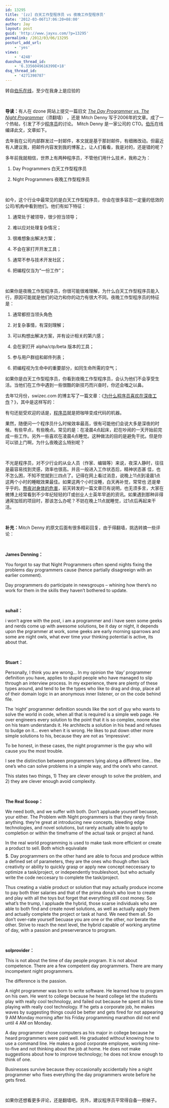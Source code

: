 ```yaml
---
id: 13295
title: '[zz] 白天工作型程序员 vs 夜晚工作型程序员'
date: '2012-03-06T17:06:20+08:00'
author: Jay
layout: post
guid: 'http://www.jayxu.com/?p=13295'
permalink: /2012/03/06/13295
posturl_add_url:
    - 'yes'
views:
    - '4248'
duoshuo_thread_id:
    - '6.3356049616399E+18'
dsq_thread_id:
    - '4271398787'
---
```


转自<a href="http://blog.jobbole.com/13556/" target="_blank">伯乐在线</a>，至少在我身上是应验的

&nbsp;

<strong>导读：</strong>有人在 dzone 网站上提交一篇旧文 <em><a href="http://notgartner.wordpress.com/2006/02/19/the-day-programmer-vs-the-night-programmer/" rel="nofollow" target="_blank">The Day Programmer vs. The Night Programmer</a></em>（须翻墙） ，还是 Mitch Denny 写于2006年的文章。成了一个热帖，引发了不少<a title="程序员的本质" href="http://blog.jobbole.com/821/">程序员</a>的讨论。 Mitch Denny 是一家公司的 CTO。<a title="伯乐" href="http://www.jobbole.com">伯乐</a>在线编译此文，文章如下。

去年我在公司内部群发过一封邮件，本文就是基于那封邮件，有细微改动。但最近有人建议我，把邮件内容发到我的博客上，让人们看看，我是对的，还是错的呢？

多年前我就相信，世界上有两种程序员，不管他们用什么技术，我称之为：

1. Day Programmers 白天工作型程序员

2. Night Programmers 夜晚工作型程序员

&nbsp;

如今，这个行业中最常见的是白天工作型程序员，你会在很多容忍一定量的低效的公司/机构中看到他们。他们有如下特征：

1. 通常处于被领导，很少担当领导；

2. 难以应对处理复杂情况；

3. 很难想象出解决方案；

4. 不会在家打开开发工具；

5. 通常不参与技术开发社区；

6. 把编程仅当为“一份工作”；

&nbsp;

如果你是夜晚工作型程序员，你很可能很难理解，为什么白天工作型程序员能入行，原因可能就是他们的动力和你的动力有很大不同。夜晚工作型程序员的特征是：

1. 通常都担当领头角色

2. 对复杂事情，有深刻理解；

3. 可以构想出解决方案，并有设计相关的第六感；

4. 会在家打开 alpha/ctp/beta 版本的工具；

5. 参与用户群组和邮件列表；

6. 把编程视为生命中的重要部分，如同生命所需的空气；
<p title="白天工作型程序员 vs 夜晚工作型程序员">如果你是白天工作型程序员，你看到夜晚工作型程序员，会认为他们不会享受生活。当他们在工作中遇到一些很酷的新技巧而兴奋时，你还会嗤之以鼻。</p>
去年12月份，swizec.com 的博主写了一篇文章：《<a href="http://blog.jobbole.com/10797/" target="_blank">为什么程序员喜欢在深夜工作</a>？》，其中是这样写的：

有句还挺受欢迎的话是，<a title="程序员的本质" href="http://blog.jobbole.com/821/">程序员</a>就是把咖啡变成代码的机器。

果然，随便问一个程序员什么时候效率最高，很有可能他们会说大多是深夜的时候。有些早点，有些晚点。常见的是：在凌晨4点起床，赶在吵闹的一天开始前完成一些工作。另外一些喜欢在凌晨4点睡觉。这种做法的目的是避免干扰。但是你可以锁上门啊，为什么夜晚这么特别呢？

&nbsp;

不光是程序员，对不少行业的从业人员（作家、编辑等）来说，夜深人静时，往往是最容易找到灵感，效率也很高。并且一般进入工作状态后，精神状态甚 佳，也不怎么困，不知不觉就到三四点了。记得在网上看过消息，说晚上11点到凌晨1点这两个小时的睡眠效果最佳。如果这两个小时没睡，白天再补觉，常常也 还是晕乎乎的。<a href="http://blog.jobbole.com/14459/" target="_blank">熬夜对身体的危害</a>，前天转发的一篇文章已有说明，也无须多言，大家在微博上经常看到不少年纪轻轻的IT或创业人士英年早逝的资讯。如果遇到那种非得通宵加班的项目时，那该怎么办呢？不妨在晚上11点就睡觉，过1点后再起来干活。

&nbsp;

<strong>补充：</strong>Mitch Denny 的原文后面有很多精彩回复，由于得翻墙，挑选转摘一些评论：

&nbsp;

<strong>James Denning：</strong>

<strong></strong>You forgot to say that Night Programmers often spend nights fixing the problems day programmers cause (hence partially disagreeign with an earlier comment).

Day programmers do participate in newsgroups – whining how there’s no work for them in the skills they haven’t bothered to update.

&nbsp;

<strong>suhail：</strong>

<strong></strong>i won’t agree with the post, i am a programmer and i have seen some geeks and nerds come up with awesome solutions, be it day or night, it depends upon the prgrammer at work, some geeks are early morning sparrows and some are night owls, what ever time your thinking potential is active, its about that.

&nbsp;

<strong>Stuart：</strong>

Personally, I think you are wrong… In my opinion the ‘day’ programmer definition you have, applies to stupid people who have managed to slip through an interview process. In my experience, there are plenty of these types around, and tend to be the types who like to drag and drop, place all of their domain logic in an anonymous inner listener, or on the code behind file.

The ‘night’ programmer definition sounds like the sort of guy who wants to solve the world in code, when all that is required is a simple web page. He over engineers every solution to the point that it is so complex, noone else on his team understands it. He architects a solution in his head and refuses to budge on it… even when it is wrong. He likes to put down other more simple solutions to his, because they are not as ‘impressive’.

To be honest, in these cases, the night programmer is the guy who will cause you the most trouble.

I see the distinction between programmers lying along a different line… the one’s who can solve problems in a simple way, and the one’s who cannot.

This states two things, 1) They are clever enough to solve the problem, and 2) they are clever enough avoid complexity.

&nbsp;

<strong></strong><strong>The Real Scoop：</strong>

<strong></strong>We need both, and we suffer with both. Don’t appluade yourself becuase, your either. The Problem with Night programmers is that they rarely finish anything. they’re great at introducing new concepts, bleeding edge technologies, and novel solutions, but rarely actually able to apply to completion or within the timeframe of the actual task or project at hand.

In the real world programming is used to make task more efficient or create a product to sell. Both which equivalate $$$$$. Day programmers on the other hand are able to focus and produce within a defined set of parameters, they are the ones who though often lack creativity or ability to quickly grasp or apply new concept neccessary to optimize a task/project, or independently troubleshoot, but who actually write the code neccesary to complete the task/project.

Thus creating a viable product or solution that may actually produce income to pay both thier salaries and that of the prima dona’s who love to create and play with all the toys but forget that everything still cost money. So what’s the trump, I appluade the hybrid, those scarse individuals who are able to both find and create novel solutions, as well as actually apply them and actually complete the project or task at hand. We need them all. So don’t over-rate yourself becuase you are one or the other, nor berate the other. Strive to reach the next level, the hybrid capable of working anytime of day, with a passion and preserverance to program.

&nbsp;

<strong>solprovider：</strong>

This is not about the time of day people program. It is not about competence. There are a few competent day programmers. There are many incompetent night programmers.

The difference is the passion.

A night programmer was born to write software. He learned how to program on his own. He went to college because he heard college let the students play with really cool technology, and failed out because he spent all his time playing with really cool technology. If he gets a corporate job, he makes waves by suggesting things could be better and gets fired for not appearing 9 AM Monday morning after his Friday programming marathon did not end until 4 AM on Monday.

A day programmer chose computers as his major in college because he heard programmers were paid well. He graduated without knowing how to use a command line. He makes a good corporate employee, working nine-to-five and not thinking about the job at home. He does not make suggestions about how to improve technology; he does not know enough to think of one.

Businesses survive because they occasionally accidentally hire a night programmer who fixes everything the day programmers wrote before he gets fired.

&nbsp;

如果你还想看更多评论，还是翻墙吧。另外，建议程序员平常得自备一把梯子。